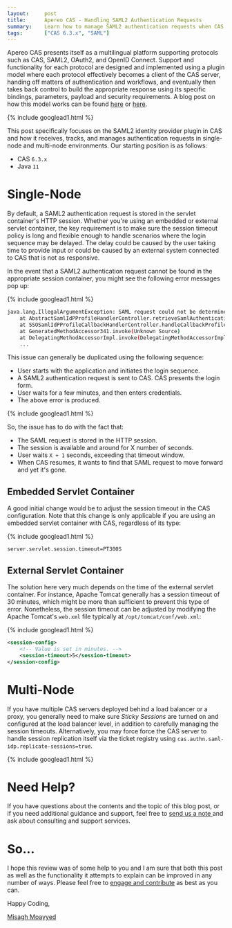 ```yaml
---
layout:     post
title:      Apereo CAS - Handling SAML2 Authentication Requests
summary:    Learn how to manage SAML2 authentication requests when CAS is acting as a SAML2 identity provider in single-node and multi-node deployments.
tags:       ["CAS 6.3.x", "SAML"]
---
```


Apereo CAS presents itself as a multilingual platform supporting protocols such as CAS, SAML2, OAuth2, and OpenID Connect. Support and functionality for each protocol are designed and implemented using a plugin model where each protocol effectively becomes a client of the CAS server, handing off matters of authentication and workflows, and eventually then takes back control to build the appropriate response using its specific bindings, parameters, payload and security requirements. A blog post on how this model works can be found [here](/2018/02/26/cas-delegation-protocols/) or [here](/2017/02/17/cas-custom-protocols/).

{% include googlead1.html  %}

This post specifically focuses on the SAML2 identity provider plugin in CAS and how it receives, tracks, and manages authentication requests in single-node and multi-node environments. Our starting position is as follows:
 
- CAS `6.3.x`
- Java `11`

# Single-Node

By default, a SAML2 authentication request is stored in the servlet container's HTTP session. Whether you're using an embedded or external servlet container, the key requirement is to make sure the session timeout policy is long and flexible enough to handle scenarios where the login sequence may be delayed. The delay could be caused by the user taking time to provide input or could be caused by an external system connected to CAS that is not as responsive. 

In the event that a SAML2 authentication request cannot be found in the appropriate session container, you might see the following error messages pop up:

{% include googlead1.html  %}

```bash
java.lang.IllegalArgumentException: SAML request could not be determined from the authentication request 
    at AbstractSamlIdPProfileHandlerController.retrieveSamlAuthenticationRequestFromHttpRequest(AbstractSamlIdPProfileHandlerController.java:155) 
    at SSOSamlIdPProfileCallbackHandlerController.handleCallbackProfileRequest(SSOSamlIdPProfileCallbackHandlerController.java:88) 
    at GeneratedMethodAccessor341.invoke(Unknown Source) 
    at DelegatingMethodAccessorImpl.invoke(DelegatingMethodAccessorImpl.java:43)
    ...
```

This issue can generally be duplicated using the following sequence:

* User starts with the application and initiates the login sequence.
* A SAML2 authentication request is sent to CAS. CAS presents the login form.
* User waits for a few minutes, and then enters credentials.
* The above error is produced.

{% include googlead1.html  %}

So, the issue has to do with the fact that:

- The SAML request is stored in the HTTP session.
- The session is available and around for X number of seconds.
- User waits `X + 1` seconds, exceeding that timeout window.
- When CAS resumes, it wants to find that SAML request to move forward and yet it's gone.

## Embedded Servlet Container

A good initial change would be to adjust the session timeout in the CAS configuration. Note that this change is only applicable if you are using an embedded servlet container with CAS, regardless of its type:

{% include googlead1.html  %}
```properties
server.servlet.session.timeout=PT300S
```

## External Servlet Container

The solution here very much depends on the time of the external servlet container. For instance, Apache Tomcat generally has a session timeout of 30 minutes, which might be more than sufficient to prevent this type of error. Nonetheless, the session timeout can be adjusted by modifying the Apache Tomcat's `web.xml` file typically at `/opt/tomcat/conf/web.xml`:

{% include googlead1.html  %}
```xml
<session-config>
    <!-- Value is set in minutes. -->
    <session-timeout>5</session-timeout>
</session-config>
```

# Multi-Node

If you have multiple CAS servers deployed behind a load balancer or a proxy, you generally need to make sure *Sticky Sessions* are turned on and configured at the load balancer level, in addition to carefully managing the session timeouts. Alternatively, you may force force the CAS server to handle session replication itself via the ticket registry using `cas.authn.saml-idp.replicate-sessions=true`.

{% include googlead1.html  %}

# Need Help?

If you have questions about the contents and the topic of this blog post, or if you need additional guidance and support, feel free to [send us a note ](/#contact-section-header) and ask about consulting and support services.

# So...

I hope this review was of some help to you and I am sure that both this post as well as the functionality it attempts to explain can be improved in any number of ways. Please feel free to [engage and contribute][contribguide] as best as you can.

Happy Coding,

[Misagh Moayyed](https://fawnoos.com)

[contribguide]: https://apereo.github.io/cas/developer/Contributor-Guidelines.html